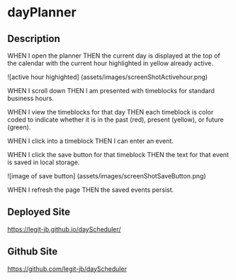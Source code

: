 # dayPlanner

## Description
WHEN I open the planner
THEN the current day is displayed at the top of the calendar with the current hour highlighted in yellow already active.

![active hour highighted] (assets/images/screenShotActivehour.png)

WHEN I scroll down
THEN I am presented with timeblocks for standard business hours.

WHEN I view the timeblocks for that day
THEN each timeblock is color coded to indicate whether it is in the past (red), present (yellow), or future (green).

WHEN I click into a timeblock
THEN I can enter an event.

WHEN I click the save button for that timeblock
THEN the text for that event is saved in local storage.

![image of save button] (assets/images/screenShotSaveButton.png)

WHEN I refresh the page
THEN the saved events persist.

## Deployed Site
https://legit-jb.github.io/dayScheduler/

## Github Site
https://github.com/legit-jb/dayScheduler
